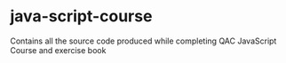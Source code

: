 # java-script-course
Contains all the source code produced while completing QAC JavaScript Course and exercise book
